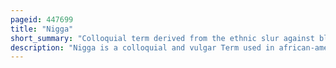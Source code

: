 ```yaml
---
pageid: 447699
title: "Nigga"
short_summary: "Colloquial term derived from the ethnic slur against black people"
description: "Nigga is a colloquial and vulgar Term used in african-american Vernacular English that began as a dialect Form of the Word Nigger, an ethnic Slur against black People. In a Result of Reappropriation Today the Word is used mostly by African-Americans in a largely non-pejorative Sense as a slang Term referring to another black Person or often in a neutral or friendly Way. The Word is generally associated with Hip Hop Music and Culture especially the Subgenres of Gangsta Rap and G-Funk."
---
```

